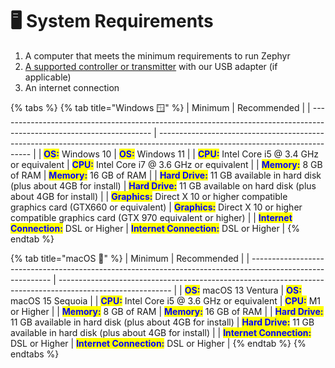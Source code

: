 # 🖥️ System Requirements

1. A computer that meets the minimum requirements to run Zephyr
2. [A supported controller or transmitter](supported-controllers.md) with our USB adapter (if applicable)
3. An internet connection

{% tabs %}
{% tab title="Windows 🪟" %}
| Minimum                                                                                                              | Recommended                                                                                                                  |
| -------------------------------------------------------------------------------------------------------------------- | ---------------------------------------------------------------------------------------------------------------------------- |
| <mark style="color:blue;">**OS:**</mark>  Windows 10                                                                 | <mark style="color:blue;">**OS:**</mark> Windows 11                                                                          |
| <mark style="color:blue;">**CPU:**</mark> Intel Core i5 @ 3.4 GHz or equivalent                                      | <mark style="color:blue;">**CPU:**</mark> Intel Core i7 @ 3.6 GHz or equivalent                                              |
| <mark style="color:blue;">**Memory:**</mark> 8 GB of RAM                                                             | <mark style="color:blue;">**Memory:**</mark> 16 GB of RAM                                                                    |
| <mark style="color:blue;">**Hard Drive:**</mark> 11 GB available in hard disk (plus about 4GB for install)           | <mark style="color:blue;">**Hard Drive:**</mark> 11 GB available on hard disk (plus about 4GB for install)                   |
| <mark style="color:blue;">**Graphics:**</mark> Direct X 10 or higher compatible graphics card (GTX660 or equivalent) | <mark style="color:blue;">**Graphics:**</mark> Direct X 10 or higher compatible graphics card (GTX 970 equivalent or higher) |
| <mark style="color:blue;">**Internet Connection:**</mark> DSL or Higher                                              | <mark style="color:blue;">**Internet Connection:**</mark> DSL or Higher                                                      |
{% endtab %}

{% tab title="macOS 🍎" %}
| Minimum                                                                                                    | Recommended                                                                                                |
| ---------------------------------------------------------------------------------------------------------- | ---------------------------------------------------------------------------------------------------------- |
| <mark style="color:blue;">**OS:**</mark> macOS 13 Ventura                                                  | <mark style="color:blue;">**OS:**</mark> macOS 15 Sequoia                                                  |
| <mark style="color:blue;">**CPU:**</mark> Intel Core i5 @ 3.6 GHz or equivalent                            | <mark style="color:blue;">**CPU:**</mark> M1 or Higher                                                     |
| <mark style="color:blue;">**Memory:**</mark> 8 GB of RAM                                                   | <mark style="color:blue;">**Memory:**</mark> 16 GB of RAM                                                  |
| <mark style="color:blue;">**Hard Drive:**</mark> 11 GB available in hard disk (plus about 4GB for install) | <mark style="color:blue;">**Hard Drive:**</mark> 11 GB available in hard disk (plus about 4GB for install) |
| <mark style="color:blue;">**Internet Connection:**</mark> DSL or Higher                                    | <mark style="color:blue;">**Internet Connection:**</mark> DSL or Higher                                    |
{% endtab %}
{% endtabs %}
